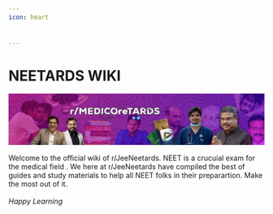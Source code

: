```yaml
---
icon: heart


---
```

# NEETARDS WIKI 

![](neetardspic.jpg)

Welcome to the official wiki of r/JeeNeetards. NEET is a  crucuial exam for the medical field . We here at r/JeeNeetards have compiled the best of guides and study materials to help all NEET folks in their preparartion. Make the most out of it.<br>
<BR>
*Happy Learning*





